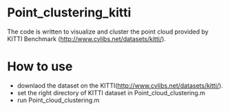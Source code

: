 # Point_clustering_kitti
The code is written to visualize and cluster the point cloud provided by KITTI Benchmark (http://www.cvlibs.net/datasets/kitti/).

# How to use
- downlaod the dataset on the KITTI(http://www.cvlibs.net/datasets/kitti/).
- set the right directory of KITTI dataset in Point_cloud_clustering.m
- run Point_cloud_clustering.m
